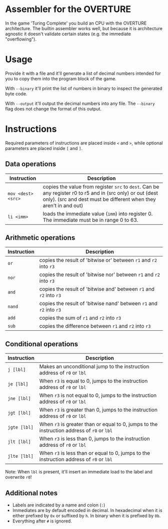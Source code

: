 Assembler for the OVERTURE
==========================

In the game 'Turing Complete' you build an CPU with the OVERTURE architecture.
The builtin assembler works well, but because it is architecture agnostic it
doesn't validate certain states (e.g. the immediate "overflowing").

# Usage

Provide it with a file and it'll generate a list of decimal numbers intended
for you to copy them into the program block of the game.

With `--binary` it'll print the list of numbers in binary to inspect the
generated byte code.

With `--output` it'll output the decimal numbers into any file. The `--binary`
flag does not change the format of this output.

# Instructions
Required parameters of instructions are placed inside `<` and `>`, while optional parameters are placed inside `[` and `]`.

## Data operations
 Instruction        | Description
--------------------|-------------
 `mov <dest> <src>` | copies the value from register `src` to `dest`. Can be any register r0 to r5 and in (src only) or out (dest only). (src and dest must be different when they aren't in and out)
 `li <imm>`         | loads the immediate value (`imm`) into register 0. The immediate must be in range 0 to 63.

## Arithmetic operations
 Instruction        | Description 
--------------------|-------------
  `or`              | copies the result of 'bitwise or' between `r1` and `r2` into `r3`
  `nor`             | copies the result of 'bitwise nor' between `r1` and `r2` into `r3`
  `and`             | copies the result of 'bitwise and' between `r1` and `r2` into `r3`
  `nand`            | copies the result of 'bitwise nand' between `r1` and `r2` into `r3`
  `add`             | copies the sum of `r1` and `r2` into `r3`
  `sub`             | copies the difference between `r1` and `r2` into `r3`

## Conditional operations
 Instruction   | Description 
---------------|-------------
  `j [lbl]`    | Makes an unconditional jump to the instruction address of `r0` or `lbl`
  `je [lbl]`   | When `r3` is equal to 0, jumps to the instruction address of `r0` or `lbl`
  `jne [lbl]`  | When `r3` is not equal to 0, jumps to the instruction address of `r0` or `lbl`
  `jgt [lbl]`  | When `r3` is greater than 0, jumps to the instruction address of `r0` or `lbl`
  `jgte [lbl]` | When `r3` is greater than or equal to 0, jumps to the instruction address of `r0` or `lbl`
  `jlt [lbl]`  | When `r3` is less than 0, jumps to the instruction address of `r0` or `lbl`
  `jlte [lbl]` | When `r3` is less than or equal to 0, jumps to the instruction address of `r0` or `lbl`

Note: When `lbl` is present, it'll insert an immediate load to the label and overwrite `r0`!

## Additional notes
- Labels are indicated by a name and colon (`:`)
- Immediates are by default encoded in decimal. In hexadecimal when it is either prefixed by `0x` or suffixed by `h`. In binary when it is prefixed by `0b`.
- Everything after `#` is ignored.